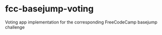 # fcc-basejump-voting
Voting app implementation for the corresponding FreeCodeCamp basejump challenge
